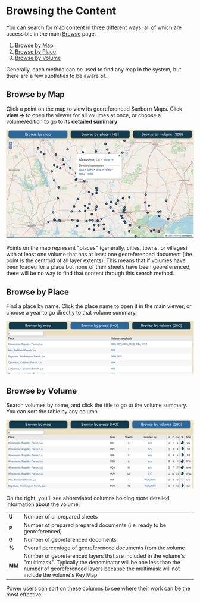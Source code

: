 # Browsing the Content

You can search for map content in three different ways, all of which are accessible in the main [Browse](https://oldinsurancemaps.net/browse) page.

1. [Browse by Map](#browse-by-map)
2. [Browse by Place](#browse-by-place)
3. [Browse by Volume](#browse-by-volume)

Generally, each method can be used to find any map in the system, but there are a few subtleties to be aware of.

## Browse by Map

Click a point on the map to view its georeferenced Sanborn Maps. Click **view &rarr;** to open the viewer for all volumes at once, or choose a volume/edition to go to its **detailed summary**.

![Browse by map interface](../../static/img/browse-by-map.png)

Points on the map represent "places" (generally, cities, towns, or villages) with at least one volume that has at least one georeferenced document (the point is the centroid of all layer extents). This means that if volumes have been loaded for a place but none of their sheets have been georeferenced, there will be no way to find that content through this search method.

## Browse by Place

Find a place by name. Click the place name to open it in the main viewer, or choose a year to go directly to that volume summary.

![Browse by map interface](../../static/img/browse-by-place.png)

## Browse by Volume

Search volumes by name, and click the title to go to the volume summary. You can sort the table by any column.

![Browse by volume interface](../../static/img/browse-by-volume.png)

On the right, you'll see abbreviated columns holding more detailed information about the volume:

| | |
|-------------------------|-----------|
| **U** | Number of unprepared sheets |
| **P** | Number of prepared prepared documents (i.e. ready to be georeferenced) |
| **G** | Number of georeferenced documents |
| **%** | Overall percentage of georeferenced documents from the volume |
| **MM** | Number of georeferenced layers that are included in the volume's "multimask". Typically the denominator will be one less than the number of georeferenced layers because the multimask will not include the volume's Key Map |

Power users can sort on these columns to see where their work can be the most effective.